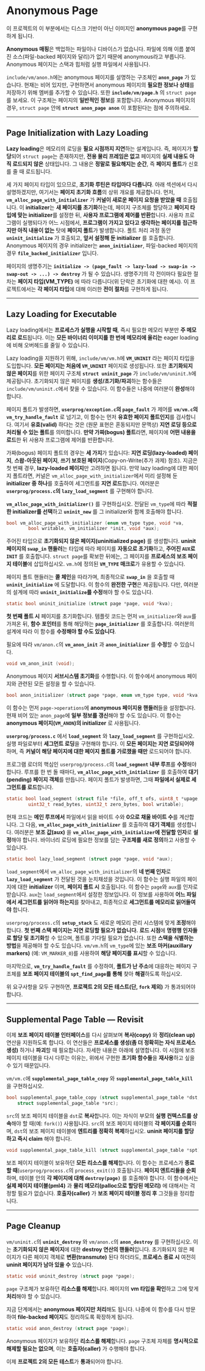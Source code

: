 # Anonymous Page
이 프로젝트의 이 부분에서는 디스크 기반이 아닌 이미지인 **anonymous page**를 구현하게 됩니다.

**Anonymous 매핑**은 백업하는 파일이나 디바이스가 없습니다. 파일에 의해 이름 붙여진 소스(파일-backed 페이지와 달리)가 없기 때문에 anonymous라고 부릅니다. Anonymous 페이지는 스택과 힙처럼 실행 파일에서 사용됩니다.

`include/vm/anon.h`에는 anonymous 페이지를 설명하는 구조체인 **`anon_page`** 가 있습니다. 현재는 비어 있지만, 구현하면서 anonymous 페이지의 **필요한 정보나 상태**를 저장하기 위해 멤버를 추가할 수 있습니다. 또한 **`include/vm/page.h`** 의 `struct page`를 보세요. 이 구조체는 페이지의 **일반적인 정보**를 포함합니다. Anonymous 페이지의 경우, `struct page` 안에 **`struct anon_page anon`** 이 포함된다는 점에 주의하세요.

---

## Page Initialization with Lazy Loading

**Lazy loading**은 메모리의 로딩을 **필요 시점까지 지연**하는 설계입니다. 즉, 페이지가 **할당**되어 `struct page`는 존재하지만, **전용 물리 프레임은 없고** 페이지의 **실제 내용도 아직 로드되지 않은** 상태입니다. 그 내용은 **정말로 필요해지는 순간**, 즉 **페이지 폴트**가 신호를 줄 때 로드됩니다.

세 가지 페이지 타입이 있으므로, **초기화 루틴은 타입마다 다릅니다**. 아래 섹션에서 다시 설명하겠지만, 여기서는 **페이지 초기화 흐름**의 상위 개요를 제공합니다. 먼저, **`vm_alloc_page_with_initializer`** 가 **커널이 새로운 페이지 요청을 받았을 때** 호출됩니다. 이 **initializer**는 **새 페이지를 초기화**하는데, 페이지 구조체를 할당하고 **페이지 타입에 맞는 initializer**를 설정한 뒤, **사용자 프로그램에 제어를 반환**합니다. 사용자 프로그램이 실행되다가 어느 시점에서, **프로그램이 가지고 있다고 생각하는 페이지를 접근하지만 아직 내용이 없는** 탓에 **페이지 폴트**가 발생합니다. 폴트 처리 과정 동안 **`uninit_initialize`** 가 호출되고, **앞서 설정해 둔 initializer** 를 호출합니다. Anonymous 페이지의 경우 initializer는 **`anon_initializer`**, 파일-backed 페이지의 경우 **`file_backed_initializer`** 입니다.

페이지의 생명주기는 **`initialize -> (page_fault -> lazy-load -> swap-in -> swap-out -> ...) -> destroy`** 가 될 수 있습니다. 생명주기의 각 전이마다 필요한 절차는 **페이지 타입(VM_TYPE)** 에 따라 다릅니다(위 단락은 초기화에 대한 예시). 이 프로젝트에서는 **각 페이지 타입**에 대해 이러한 **전이 절차**를 구현하게 됩니다.

---

## Lazy Loading for Executable

Lazy loading에서는 **프로세스가 실행을 시작할 때**, 즉시 필요한 메모리 부분만 **주 메모리로 로드**됩니다. 이는 **모든 바이너리 이미지를 한 번에 메모리에 올리는** eager loading에 비해 오버헤드를 줄일 수 있습니다.

Lazy loading을 지원하기 위해, `include/vm/vm.h`에 **`VM_UNINIT`** 라는 페이지 타입을 도입합니다. **모든 페이지는 처음에 `VM_UNINIT`** 페이지로 생성됩니다. 또한 **초기화되지 않은 페이지**를 위한 페이지 구조체 **`struct uninit_page`** 가 `include/vm/uninit.h`에 제공됩니다. 초기화되지 않은 페이지를 **생성/초기화/파괴**하는 함수들은 `include/vm/uninit.c`에서 찾을 수 있습니다. 이 함수들은 나중에 여러분이 **완성**해야 합니다.

페이지 폴트가 발생하면, **`userprog/exception.c`의 `page_fault`** 가 제어를 **`vm/vm.c`의 `vm_try_handle_fault`** 로 넘기고, 이 함수는 먼저 **유효한 페이지 폴트인지**를 검사합니다. 여기서 **유효(valid)** 하다는 것은 (원문 표현은 혼동되지만 문맥상) **지연 로딩 등으로 처리될 수 있는 폴트**를 의미합니다. **만약 가짜(bogus) 폴트**라면, 페이지에 **어떤 내용을 로드**한 뒤 사용자 프로그램에 제어를 반환합니다.

가짜(bogus) 페이지 폴트의 경우는 **세 가지**가 있습니다: **지연 로딩(lazy-loaded) 페이지**, **스왑-아웃된 페이지**, **쓰기 보호된 페이지**(Copy-on-Write(추가 과제) 참조). 지금은 첫 번째 경우, **lazy-loaded 페이지**만 고려하면 됩니다. 만약 lazy loading에 대한 페이지 폴트라면, 커널은 `vm_alloc_page_with_initializer`에서 미리 설정해 둔 **initializer 중 하나**를 호출하여 세그먼트를 **지연 로드**합니다. 여러분은 **`userprog/process.c`의 `lazy_load_segment`** 를 구현해야 합니다.

**`vm_alloc_page_with_initializer()`** 를 구현하십시오. 전달된 `vm_type`에 따라 **적절한 initializer를 선택**하고 **`uninit_new`** 를 그 initializer와 함께 호출해야 합니다.

```c
bool vm_alloc_page_with_initializer (enum vm_type type, void *va,
        bool writable, vm_initializer *init, void *aux);
```

주어진 타입으로 **초기화되지 않은 페이지(uninitialized page)** 를 생성합니다. **uninit 페이지의 `swap_in` 핸들러**는 타입에 따라 페이지를 **자동으로 초기화**하고, **주어진 `AUX`로 `INIT`** 를 호출합니다. `struct page`를 확보한 뒤에는, 그 페이지를 **프로세스의 보조 페이지 테이블**에 삽입하십시오. `vm.h`에 정의된 **`VM_TYPE` 매크로**가 유용할 수 있습니다.

페이지 폴트 핸들러는 **콜 체인**을 따라가며, 최종적으로 **`swap_in`** 을 호출할 때 **`uninit_initialize`** 에 도달합니다. 이 함수의 **완전한 구현**은 제공됩니다. 다만, 여러분의 설계에 따라 **`uninit_initialize`를 수정**해야 할 수도 있습니다.

```c
static bool uninit_initialize (struct page *page, void *kva);
```

**첫 번째 폴트 시** 페이지를 초기화합니다. 템플릿 코드는 먼저 `vm_initializer`와 `aux`를 가져온 뒤, **함수 포인터**를 통해 해당하는 **`page_initializer`** 를 호출합니다. 여러분의 설계에 따라 이 함수를 **수정해야 할 수도 있습니다**.

필요에 따라 `vm/anon.c`의 **`vm_anon_init`** 과 **`anon_initializer`** 를 **수정**할 수 있습니다.

```c
void vm_anon_init (void);
```

Anonymous 페이지 **서브시스템 초기화**를 수행합니다. 이 함수에서 anonymous 페이지와 관련된 모든 설정을 할 수 있습니다.

```c
bool anon_initializer (struct page *page, enum vm_type type, void *kva);
```

이 함수는 먼저 `page->operations`에 **anonymous 페이지용 핸들러**들을 설정합니다. 현재 비어 있는 `anon_page`에 **일부 정보를 갱신**해야 할 수도 있습니다. 이 함수는 **anonymous 페이지(`VM_ANON`)의 initializer** 로 사용됩니다.

**`userprog/process.c`** 에서 **`load_segment`** 와 **`lazy_load_segment`** 를 구현하십시오. 실행 파일로부터 **세그먼트 로딩**을 구현해야 합니다. 이 **모든 페이지는 지연 로딩되어야** 하며, 즉 **커널이 해당 페이지에 대한 페이지 폴트를 가로챘을 때만** 로드되어야 합니다.

프로그램 로더의 핵심인 `userprog/process.c`의 **`load_segment` 내부 루프**를 **수정**해야 합니다. 루프를 한 번 돌 때마다, **`vm_alloc_page_with_initializer`** 를 호출하여 **대기(pending) 페이지 객체**를 만듭니다. 페이지 폴트가 발생하면, 그때 **파일에서 실제로 세그먼트를 로드**합니다.

```c
static bool load_segment (struct file *file, off_t ofs, uint8_t *upage,
        uint32_t read_bytes, uint32_t zero_bytes, bool writable);
```

현재 코드는 **메인 루프에서** 파일에서 읽을 바이트 수와 **0으로 채울 바이트 수**를 계산합니다. 그 다음, **`vm_alloc_page_with_initializer`** 를 호출하여 **대기 객체**를 생성합니다. 여러분은 **보조 값(aux)** 을 **`vm_alloc_page_with_initializer`에 전달할 인자**로 **설정**해야 합니다. 바이너리 로딩에 필요한 정보를 담는 **구조체를 새로 정의**하고 사용할 수 있습니다.

```c
static bool lazy_load_segment (struct page *page, void *aux);
```

`load_segment`에서 `vm_alloc_page_with_initializer`의 **네 번째 인자**로 **`lazy_load_segment`** 가 전달된 것을 눈치채셨을 것입니다. 이 함수는 실행 파일의 페이지에 대한 **initializer** 이며, **페이지 폴트 시** 호출됩니다. 이 함수는 `page`와 `aux`를 인자로 받습니다. `aux`는 `load_segment`에서 설정한 정보입니다. 이 정보를 사용하여 **어느 파일에서 세그먼트를 읽어야 하는지**를 찾아내고, 최종적으로 **세그먼트를 메모리로 읽어들여야** 합니다.

`userprog/process.c`의 **`setup_stack`** 도 새로운 메모리 관리 시스템에 맞게 **조정**해야 합니다. **첫 번째 스택 페이지는 지연 로딩할 필요가 없습니다.** **로드 시점**에 **명령행 인자들로 할당 및 초기화**할 수 있으며, 폴트를 기다릴 필요가 없습니다. 또한 **스택을 식별하는 방법**을 제공해야 할 수도 있습니다. `vm/vm.h`의 `vm_type`에 있는 **보조 마커(auxillary markers)** (예: `VM_MARKER_0`)를 사용하여 **해당 페이지를 표시**할 수 있습니다.

마지막으로, **`vm_try_handle_fault`** 를 수정하여, **폴트가 난 주소**에 대응하는 페이지 구조체를 **보조 페이지 테이블의 `spt_find_page`를 통해** 찾아 **해결**하도록 하십시오.

위 요구사항을 모두 구현하면, **프로젝트 2의 모든 테스트(단, `fork` 제외)** 가 통과되어야 합니다.

---

## Supplemental Page Table — Revisit

이제 **보조 페이지 테이블 인터페이스**를 다시 살펴보며 **복사(copy)** 와 **정리(clean up)** 연산을 지원하도록 합니다. 이 연산들은 **프로세스를 생성(좀 더 정확히는 자식 프로세스 생성)** 하거나 **파괴**할 때 필요합니다. 자세한 내용은 아래에 설명합니다. 이 시점에 보조 페이지 테이블을 다시 다루는 이유는, 위에서 구현한 **초기화 함수들**을 **재사용**하고 싶을 수 있기 때문입니다.

`vm/vm.c`에 **`supplemental_page_table_copy`** 와 **`supplemental_page_table_kill`** 을 구현하십시오.

```c
bool supplemental_page_table_copy (struct supplemental_page_table *dst,
    struct supplemental_page_table *src);
```

`src`의 보조 페이지 테이블을 `dst`로 **복사**합니다. 이는 자식이 부모의 **실행 컨텍스트를 상속**해야 할 때(예: `fork()`) 사용됩니다. `src`의 보조 페이지 테이블의 **각 페이지를 순회**하며, `dst`의 보조 페이지 테이블에 **엔트리를 정확히 복제**하십시오. **uninit 페이지를 할당하고 즉시 claim** 해야 합니다.

```c
void supplemental_page_table_kill (struct supplemental_page_table *spt);
```

보조 페이지 테이블이 보유하던 **모든 리소스를 해제**합니다. 이 함수는 프로세스가 **종료할 때**(`userprog/process.c`의 `process_exit()`) 호출됩니다. **페이지 엔트리들을 순회**하며, 테이블 안의 **각 페이지에 대해 `destroy(page)`** 를 호출해야 합니다. 이 함수에서는 **실제 페이지 테이블(pml4)** 과 **물리 메모리(palloc으로 할당된 메모리)** 에 대해서는 걱정할 필요가 없습니다. **호출자(caller)** 가 **보조 페이지 테이블 정리 후** 그것들을 정리합니다.

---

## Page Cleanup

`vm/uninit.c`의 **`uninit_destroy`** 와 `vm/anon.c`의 **`anon_destroy`** 를 구현하십시오. 이는 **초기화되지 않은 페이지**에 대한 **destroy 연산의 핸들러**입니다. 초기화되지 않은 페이지가 다른 페이지 객체로 **변환(transmute)** 된다 하더라도, **프로세스 종료 시** 여전히 **uninit 페이지가 남아 있을 수** 있습니다.

```c
static void uninit_destroy (struct page *page);
```

`page` 구조체가 보유하던 **리소스를 해제**합니다. 페이지의 **vm 타입을 확인**하고 그에 맞게 **처리**해야 할 수 있습니다.

지금 단계에서는 **anonymous 페이지만 처리**해도 됩니다. 나중에 이 함수를 다시 방문하여 **file-backed 페이지**도 정리하도록 확장하게 됩니다.

```c
static void anon_destroy (struct page *page);
```

Anonymous 페이지가 보유하던 **리소스를 해제**합니다. `page` 구조체 자체를 **명시적으로 해제할 필요는 없으며**, 이는 **호출자(caller)** 가 수행해야 합니다.

이제 **프로젝트 2의 모든 테스트**가 **통과**되어야 합니다.